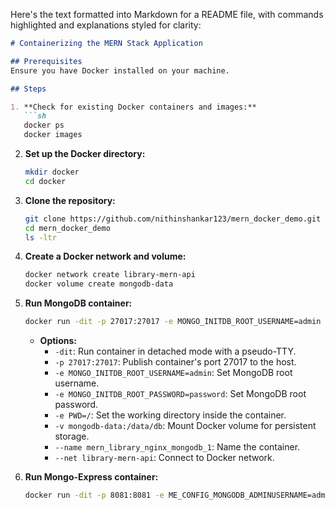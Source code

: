 Here's the text formatted into Markdown for a README file, with commands highlighted and explanations styled for clarity:

```markdown
# Containerizing the MERN Stack Application

## Prerequisites
Ensure you have Docker installed on your machine.

## Steps

1. **Check for existing Docker containers and images:**
   ```sh
   docker ps
   docker images
   ```

2. **Set up the Docker directory:**
   ```sh
   mkdir docker
   cd docker
   ```

3. **Clone the repository:**
   ```sh
   git clone https://github.com/nithinshankar123/mern_docker_demo.git
   cd mern_docker_demo
   ls -ltr
   ```

4. **Create a Docker network and volume:**
   ```sh
   docker network create library-mern-api
   docker volume create mongodb-data
   ```

5. **Run MongoDB container:**
   ```sh
   docker run -dit -p 27017:27017 -e MONGO_INITDB_ROOT_USERNAME=admin -e MONGO_INITDB_ROOT_PASSWORD=password -e PWD=/ -v mongodb-data:/data/db --name mern_library_nginx_mongodb_1 --net library-mern-api mongo
   ```
   - **Options:**
     - `-dit`: Run container in detached mode with a pseudo-TTY.
     - `-p 27017:27017`: Publish container's port 27017 to the host.
     - `-e MONGO_INITDB_ROOT_USERNAME=admin`: Set MongoDB root username.
     - `-e MONGO_INITDB_ROOT_PASSWORD=password`: Set MongoDB root password.
     - `-e PWD=/`: Set the working directory inside the container.
     - `-v mongodb-data:/data/db`: Mount Docker volume for persistent storage.
     - `--name mern_library_nginx_mongodb_1`: Name the container.
     - `--net library-mern-api`: Connect to Docker network.

6. **Run Mongo-Express container:**
   ```sh
   docker run -dit -p 8081:8081 -e ME_CONFIG_MONGODB_ADMINUSERNAME=admin -e ME_CONFIG_MONGODB_ADMINPASSWORD=password --net library-mern-api --name mern_library_nginx_mongo-express_1 -e ME_CONFIG_MONGODB_SERVER=
